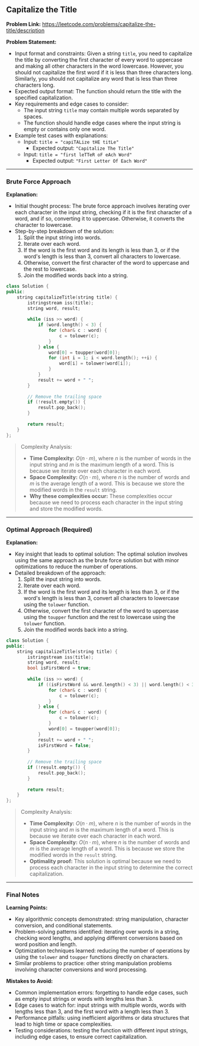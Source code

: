 ## Capitalize the Title
**Problem Link:** https://leetcode.com/problems/capitalize-the-title/description

**Problem Statement:**
- Input format and constraints: Given a string `title`, you need to capitalize the title by converting the first character of every word to uppercase and making all other characters in the word lowercase. However, you should not capitalize the first word if it is less than three characters long. Similarly, you should not capitalize any word that is less than three characters long.
- Expected output format: The function should return the title with the specified capitalization.
- Key requirements and edge cases to consider: 
  - The input string `title` may contain multiple words separated by spaces.
  - The function should handle edge cases where the input string is empty or contains only one word.
- Example test cases with explanations:
  - Input: `title = "capiTALize tHE titLe"` 
    - Expected output: `"Capitalize The Title"`
  - Input: `title = "first leTTeR oF eAch Word"`
    - Expected output: `"First Letter Of Each Word"`

---

### Brute Force Approach

**Explanation:**
- Initial thought process: The brute force approach involves iterating over each character in the input string, checking if it is the first character of a word, and if so, converting it to uppercase. Otherwise, it converts the character to lowercase.
- Step-by-step breakdown of the solution:
  1. Split the input string into words.
  2. Iterate over each word.
  3. If the word is the first word and its length is less than 3, or if the word's length is less than 3, convert all characters to lowercase.
  4. Otherwise, convert the first character of the word to uppercase and the rest to lowercase.
  5. Join the modified words back into a string.

```cpp
class Solution {
public:
    string capitalizeTitle(string title) {
        istringstream iss(title);
        string word, result;
        
        while (iss >> word) {
            if (word.length() < 3) {
                for (char& c : word) {
                    c = tolower(c);
                }
            } else {
                word[0] = toupper(word[0]);
                for (int i = 1; i < word.length(); ++i) {
                    word[i] = tolower(word[i]);
                }
            }
            result += word + " ";
        }
        
        // Remove the trailing space
        if (!result.empty()) {
            result.pop_back();
        }
        
        return result;
    }
};
```

> Complexity Analysis:
> - **Time Complexity:** $O(n \cdot m)$, where $n$ is the number of words in the input string and $m$ is the maximum length of a word. This is because we iterate over each character in each word.
> - **Space Complexity:** $O(n \cdot m)$, where $n$ is the number of words and $m$ is the average length of a word. This is because we store the modified words in the `result` string.
> - **Why these complexities occur:** These complexities occur because we need to process each character in the input string and store the modified words.

---

### Optimal Approach (Required)

**Explanation:**
- Key insight that leads to optimal solution: The optimal solution involves using the same approach as the brute force solution but with minor optimizations to reduce the number of operations.
- Detailed breakdown of the approach:
  1. Split the input string into words.
  2. Iterate over each word.
  3. If the word is the first word and its length is less than 3, or if the word's length is less than 3, convert all characters to lowercase using the `tolower` function.
  4. Otherwise, convert the first character of the word to uppercase using the `toupper` function and the rest to lowercase using the `tolower` function.
  5. Join the modified words back into a string.

```cpp
class Solution {
public:
    string capitalizeTitle(string title) {
        istringstream iss(title);
        string word, result;
        bool isFirstWord = true;
        
        while (iss >> word) {
            if ((isFirstWord && word.length() < 3) || word.length() < 3) {
                for (char& c : word) {
                    c = tolower(c);
                }
            } else {
                for (char& c : word) {
                    c = tolower(c);
                }
                word[0] = toupper(word[0]);
            }
            result += word + " ";
            isFirstWord = false;
        }
        
        // Remove the trailing space
        if (!result.empty()) {
            result.pop_back();
        }
        
        return result;
    }
};
```

> Complexity Analysis:
> - **Time Complexity:** $O(n \cdot m)$, where $n$ is the number of words in the input string and $m$ is the maximum length of a word. This is because we iterate over each character in each word.
> - **Space Complexity:** $O(n \cdot m)$, where $n$ is the number of words and $m$ is the average length of a word. This is because we store the modified words in the `result` string.
> - **Optimality proof:** This solution is optimal because we need to process each character in the input string to determine the correct capitalization.

---

### Final Notes

**Learning Points:**
- Key algorithmic concepts demonstrated: string manipulation, character conversion, and conditional statements.
- Problem-solving patterns identified: iterating over words in a string, checking word lengths, and applying different conversions based on word position and length.
- Optimization techniques learned: reducing the number of operations by using the `tolower` and `toupper` functions directly on characters.
- Similar problems to practice: other string manipulation problems involving character conversions and word processing.

**Mistakes to Avoid:**
- Common implementation errors: forgetting to handle edge cases, such as empty input strings or words with lengths less than 3.
- Edge cases to watch for: input strings with multiple words, words with lengths less than 3, and the first word with a length less than 3.
- Performance pitfalls: using inefficient algorithms or data structures that lead to high time or space complexities.
- Testing considerations: testing the function with different input strings, including edge cases, to ensure correct capitalization.